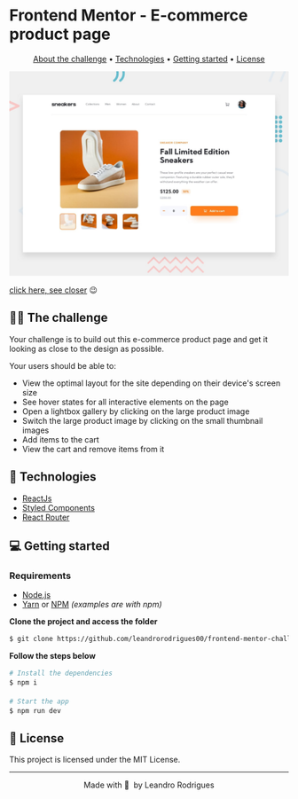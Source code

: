 # Frontend Mentor - E-commerce product page

<p align="center">
  <a href="#-the-challenge">About the challenge</a> •
  <a href="#-technologies">Technologies</a> •
  <a href="#-getting-started">Getting started</a> •
  <a href="#-license">License</a>
</p>

![Design preview ](./src/assets/desktop-preview.jpg)

[click here, see closer](https://ecommerce-product-page-cs.netlify.app/) 😉

## 👩‍💻 The challenge

Your challenge is to build out this e-commerce product page and get it looking as close to the design as possible.

Your users should be able to:

- View the optimal layout for the site depending on their device's screen size
- See hover states for all interactive elements on the page
- Open a lightbox gallery by clicking on the large product image
- Switch the large product image by clicking on the small thumbnail images
- Add items to the cart
- View the cart and remove items from it

## 🚀 Technologies

- [ReactJs](https://reactjs.org/)
- [Styled Components](https://styled-components.com/)
- [React Router](https://reactrouter.com/en/main)

## 💻 Getting started

### Requirements

- [Node.js](https://nodejs.org/en/)
- [Yarn](https://classic.yarnpkg.com/) or [NPM](https://www.npmjs.com/) _(examples are with npm)_

**Clone the project and access the folder**

```bash
$ git clone https://github.com/leandrorodrigues00/frontend-mentor-challenges/tree/main/ecommerce-product-page && cd ecommerce-product-page

```

**Follow the steps below**

```bash
# Install the dependencies
$ npm i

# Start the app
$ npm run dev
```

## 📝 License

This project is licensed under the MIT License.

---

<p align="center">
  Made with 💜&nbsp; by  Leandro Rodrigues
</p>
